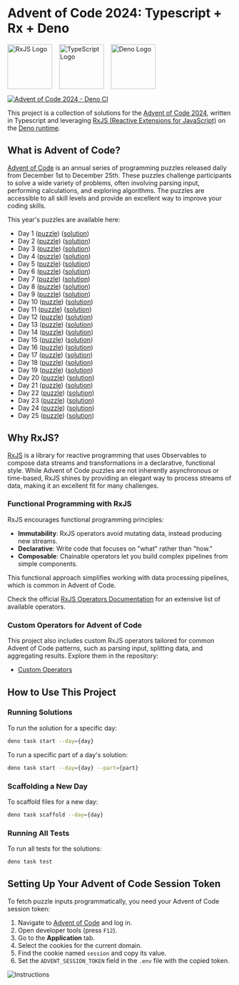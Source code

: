 # Advent of Code 2024: Typescript + Rx + Deno

<p style="display: flex; gap: 1rem;">
  <img src="https://rxjs.dev/generated/images/marketing/home/Rx_Logo-512-512.png" alt="RxJS Logo" width="100" />
  <img src="https://upload.wikimedia.org/wikipedia/commons/4/4c/Typescript_logo_2020.svg" alt="TypeScript Logo" width="100" />
  <img src="https://upload.wikimedia.org/wikipedia/commons/c/c3/Deno_Logo_2024.svg" alt="Deno Logo" width="100" />
</p>

[![Advent of Code 2024 - Deno CI](https://github.com/gwolpert/advent-of-code-2024/actions/workflows/deno.yml/badge.svg)](https://github.com/gwolpert/advent-of-code-2024/actions/workflows/deno.yml)

This project is a collection of solutions for the [Advent of Code 2024](https://adventofcode.com/2024), written in Typescript and leveraging [RxJS (Reactive Extensions for JavaScript)](https://rxjs.dev/) on the [Deno runtime](https://deno.land/).

## What is Advent of Code?

[Advent of Code](https://adventofcode.com/) is an annual series of programming puzzles released daily from December 1st to December 25th. These puzzles challenge participants to solve a wide variety of problems, often involving parsing input, performing calculations, and exploring algorithms. The puzzles are accessible to all skill levels and provide an excellent way to improve your coding skills.

This year's puzzles are available here:
- Day 1 ([puzzle](https://adventofcode.com/2024/day/1)) ([solution](https://github.com/gwolpert/advent-of-code-2024/blob/main/days/01.ts))
- Day 2 ([puzzle](https://adventofcode.com/2024/day/2)) ([solution](https://github.com/gwolpert/advent-of-code-2024/blob/main/days/02.ts))
- Day 3 ([puzzle](https://adventofcode.com/2024/day/3)) ([solution](https://github.com/gwolpert/advent-of-code-2024/blob/main/days/03.ts))
- Day 4 ([puzzle](https://adventofcode.com/2024/day/4)) ([solution](https://github.com/gwolpert/advent-of-code-2024/blob/main/days/04.ts))
- Day 5 ([puzzle](https://adventofcode.com/2024/day/5)) ([solution](https://github.com/gwolpert/advent-of-code-2024/blob/main/days/05.ts))
- Day 6 ([puzzle](https://adventofcode.com/2024/day/6)) ([solution](https://github.com/gwolpert/advent-of-code-2024/blob/main/days/06.ts))
- Day 7 ([puzzle](https://adventofcode.com/2024/day/7)) ([solution](https://github.com/gwolpert/advent-of-code-2024/blob/main/days/07.ts))
- Day 8 ([puzzle](https://adventofcode.com/2024/day/8)) ([solution](https://github.com/gwolpert/advent-of-code-2024/blob/main/days/08.ts))
- Day 9 ([puzzle](https://adventofcode.com/2024/day/9)) ([solution](https://github.com/gwolpert/advent-of-code-2024/blob/main/days/09.ts))
- Day 10 ([puzzle](https://adventofcode.com/2024/day/10)) ([solution](https://github.com/gwolpert/advent-of-code-2024/blob/main/days/10.ts))
- Day 11 ([puzzle](https://adventofcode.com/2024/day/11)) ([solution](https://github.com/gwolpert/advent-of-code-2024/blob/main/days/11.ts))
- Day 12 ([puzzle](https://adventofcode.com/2024/day/12)) ([solution](https://github.com/gwolpert/advent-of-code-2024/blob/main/days/12.ts))
- Day 13 ([puzzle](https://adventofcode.com/2024/day/13)) ([solution](https://github.com/gwolpert/advent-of-code-2024/blob/main/days/13.ts))
- Day 14 ([puzzle](https://adventofcode.com/2024/day/14)) ([solution](https://github.com/gwolpert/advent-of-code-2024/blob/main/days/14.ts))
- Day 15 ([puzzle](https://adventofcode.com/2024/day/15)) ([solution](https://github.com/gwolpert/advent-of-code-2024/blob/main/days/15.ts))
- Day 16 ([puzzle](https://adventofcode.com/2024/day/16)) ([solution](https://github.com/gwolpert/advent-of-code-2024/blob/main/days/16.ts))
- Day 17 ([puzzle](https://adventofcode.com/2024/day/17)) ([solution](https://github.com/gwolpert/advent-of-code-2024/blob/main/days/17.ts))
- Day 18 ([puzzle](https://adventofcode.com/2024/day/18)) ([solution](https://github.com/gwolpert/advent-of-code-2024/blob/main/days/18.ts))
- Day 19 ([puzzle](https://adventofcode.com/2024/day/19)) ([solution](https://github.com/gwolpert/advent-of-code-2024/blob/main/days/19.ts))
- Day 20 ([puzzle](https://adventofcode.com/2024/day/20)) ([solution](https://github.com/gwolpert/advent-of-code-2024/blob/main/days/20.ts))
- Day 21 ([puzzle](https://adventofcode.com/2024/day/21)) ([solution](https://github.com/gwolpert/advent-of-code-2024/blob/main/days/21.ts))
- Day 22 ([puzzle](https://adventofcode.com/2024/day/22)) ([solution](https://github.com/gwolpert/advent-of-code-2024/blob/main/days/22.ts))
- Day 23 ([puzzle](https://adventofcode.com/2024/day/23)) ([solution](https://github.com/gwolpert/advent-of-code-2024/blob/main/days/23.ts))
- Day 24 ([puzzle](https://adventofcode.com/2024/day/24)) ([solution](https://github.com/gwolpert/advent-of-code-2024/blob/main/days/24.ts))
- Day 25 ([puzzle](https://adventofcode.com/2024/day/25)) ([solution](https://github.com/gwolpert/advent-of-code-2024/blob/main/days/25.ts))

## Why RxJS?

[RxJS](https://rxjs.dev/) is a library for reactive programming that uses Observables to compose data streams and transformations in a declarative, functional style. While Advent of Code puzzles are not inherently asynchronous or time-based, RxJS shines by providing an elegant way to process streams of data, making it an excellent fit for many challenges.

### Functional Programming with RxJS

RxJS encourages functional programming principles:
- **Immutability**: RxJS operators avoid mutating data, instead producing new streams.
- **Declarative**: Write code that focuses on "what" rather than "how."
- **Composable**: Chainable operators let you build complex pipelines from simple components.

This functional approach simplifies working with data processing pipelines, which is common in Advent of Code.

Check the official [RxJS Operators Documentation](https://rxjs.dev/guide/operators) for an extensive list of available operators.

### Custom Operators for Advent of Code

This project also includes custom RxJS operators tailored for common Advent of Code patterns, such as parsing input, splitting data, and aggregating results. Explore them in the repository:
- [Custom Operators](https://github.com/gwolpert/advent-of-code-2024/tree/main/operators)

## How to Use This Project

### Running Solutions
To run the solution for a specific day:
```bash
deno task start --day={day}
```

To run a specific part of a day's solution:
```bash
deno task start --day={day} --part={part}
```

### Scaffolding a New Day
To scaffold files for a new day:
```bash
deno task scaffold --day={day}
```

### Running All Tests
To run all tests for the solutions:
```bash
deno task test
```

## Setting Up Your Advent of Code Session Token

To fetch puzzle inputs programmatically, you need your Advent of Code session token:

1. Navigate to [Advent of Code](https://adventofcode.com/) and log in.
2. Open developer tools (press `F12`).
3. Go to the **Application** tab.
4. Select the cookies for the current domain.
5. Find the cookie named `session` and copy its value.
6. Set the `ADVENT_SESSION_TOKEN` field in the `.env` file with the copied token.

![Instructions](https://i.imgur.com/ygEUVE8.png "Instructions")
